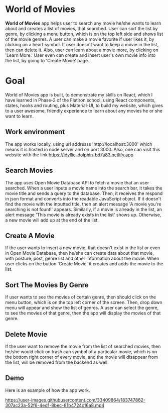 # World of Movies

**World of Movies** app helps user to search any movie he/she wants to learn about and creates a list of movies, that searched. User can sort the list by genre, by clicking a menu button, which is on the top left side and shows list of the movie genres. A user can make a movie favorite if user likes it, by clicking on a heart symbol. If user doesn't want to keep a movie in the list, then can delete it. Also, user can learn about a movie more, by clicking on 'Learn More.' User even can create and insert user's own movie info into the list, by going to 'Create Movie' page. 

# Goal

World of Movies app is built, to demonstrate my skills on React, which I have learned in Phase-2 of the Flatiron school, using React components, states, hooks and routing, plus Material-UI, to build my website, which gives to a user awesome, friendly experience to learn about any movies he or she want to learn. 

## Work environment

The app works locally, using url addresss 'http://localhost:3000' which means it is hosted in node server and on port 3000. Also, one can visit this website with the link https://idyllic-dolphin-bd7a83.netlify.app

## Search Movies

The app uses Open Movie Database API to fetch a movie that an user searched. When a user inputs a movie name into the search bar, it takes the movie title and sends a query to the database. Then, it receives the respond in json format and converts into the readable JavaScript object. If it doesn't find the movie with the inputted title, then an alert message 'A movie you're searching is not fount!' appears. Similarly, if a movie is already in the list, an alert message 'This movie is already exists in the list' shows up. Otherwise, a new movie will add up at the end of the list.

## Create A Movie

If the user wants to insert a new movie, that doesn't exist in the list or even in Open Movie Database, then he/she can create data about that movie, with posture, post, genre list and other information about the movie. When user clicks on the button 'Create Movie' it creates and adds the movie to the list.  

## Sort The Movies By Genre

If user wants to see the movies of certain genre, then should click on the menu button, which is on the top left corner of the screen. Then, drop down menu will appear and show the list of genres. A user can select the genre, to see the movies of that genre, then the app will display the movies of that genre.  

## Delete Movie

If the user want to remove the movie from the list of searched movies, then he/she would click on trash can symbol of a particular movie, which is on the bottom right corner of every movie, and the movie will disappear from the list, will be removed from the backend as well. 

## Demo

Here is an example of how the app work.

https://user-images.githubusercontent.com/33409864/183747862-307ac23a-52f6-4ed1-8bec-81b4724c16a8.mp4

